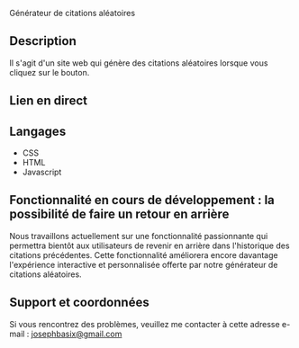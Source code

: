 Générateur de citations aléatoires

## Description

Il s'agit d'un site web qui génère des citations aléatoires lorsque vous cliquez sur le bouton.

## Lien en direct

## Langages

- CSS
- HTML
- Javascript

## Fonctionnalité en cours de développement : la possibilité de faire un retour en arrière

Nous travaillons actuellement sur une fonctionnalité passionnante qui permettra bientôt aux utilisateurs de revenir en arrière dans l'historique des citations précédentes. Cette fonctionnalité améliorera encore davantage l'expérience interactive et personnalisée offerte par notre générateur de citations aléatoires.

## Support et coordonnées

Si vous rencontrez des problèmes,
veuillez me contacter à cette adresse e-mail : josephbasix@gmail.com
